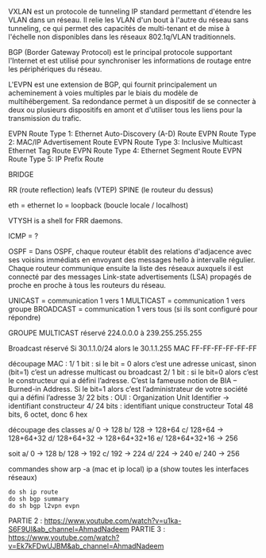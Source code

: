 VXLAN est un protocole de tunneling IP standard permettant d'étendre les VLAN dans un réseau. Il relie les VLAN d'un bout à l'autre du réseau sans tunneling, ce qui permet des capacités de multi-tenant et de mise à l'échelle non disponibles dans les réseaux 802.1q/VLAN traditionnels.

BGP (Border Gateway Protocol) est le principal protocole supportant l'Internet et est utilisé pour synchroniser les informations de routage entre les périphériques du réseau.

L'EVPN est une extension de BGP, qui fournit principalement un acheminement à voies multiples par le biais du modèle de multihébergement. Sa redondance permet à un dispositif de se connecter à deux ou plusieurs dispositifs en amont et d'utiliser tous les liens pour la transmission du trafic.

EVPN Route Type 1: Ethernet Auto-Discovery (A-D) Route
EVPN Route Type 2: MAC/IP Advertisement Route
EVPN Route Type 3: Inclusive Multicast Ethernet Tag Route
EVPN Route Type 4: Ethernet Segment Route
EVPN Route Type 5: IP Prefix Route

BRIDGE

RR (route reflection)
leafs (VTEP)
SPINE (le routeur du dessus)

eth = ethernet
lo = loopback (boucle locale / localhost)

VTYSH is a shell for FRR daemons.

ICMP = ?

OSPF = Dans OSPF, chaque routeur établit des relations d'adjacence avec ses voisins immédiats en envoyant des messages hello à intervalle régulier. Chaque routeur communique ensuite la liste des réseaux auxquels il est connecté par des messages Link-state advertisements (LSA) propagés de proche en proche à tous les routeurs du réseau.

UNICAST = communication 1 vers 1
MULTICAST = communication 1 vers groupe
BROADCAST = communication 1 vers tous (si ils sont configuré pour répondre)

GROUPE MULTICAST réservé
	224.0.0.0 à 239.255.255.255

Broadcast réservé
	Si 30.1.1.0/24 alors le 30.1.1.255
	MAC FF-FF-FF-FF-FF-FF

découpage MAC :
	1/ 1 bit : si le bit = 0 alors c’est une adresse unicast, sinon (bit=1) c’est un adresse multicast ou broadcast
	2/ 1 bit : si le bit=0 alors c’est le constructeur qui a défini l’adresse. C’est la fameuse notion de BIA – Burned-in Address. Si le bit=1 alors c’est l’administrateur de votre société qui a défini l’adresse
	3/ 22 bits : OUI : Organization Unit Identifier -> identifiant constructeur
	4/ 24 bits : identifiant unique constructeur
	Total 48 bits, 6 octet, donc 6 hex

découpage des classes
  a/ 0 -> 128
  b/ 128 -> 128+64
  c/ 128+64 -> 128+64+32
  d/ 128+64+32 -> 128+64+32+16
  e/ 128+64+32+16 -> 256

soit
  a/ 0 -> 128
  b/ 128 -> 192
  c/ 192 -> 224
  d/ 224 -> 240
  e/ 240 -> 256


commandes show
	arp -a (mac et ip local)
	ip a (show toutes les interfaces réseaux)

	do sh ip route
	do sh bgp summary
	do sh bgp l2vpn evpn

PARTIE 2 :
https://www.youtube.com/watch?v=u1ka-S6F9UI&ab_channel=AhmadNadeem
PARTIE 3 :
https://www.youtube.com/watch?v=Ek7kFDwUJBM&ab_channel=AhmadNadeem




